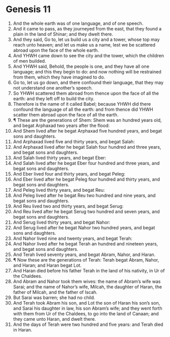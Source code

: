 ﻿# Genesis  11
1. And the whole earth was of one language, and of one speech. 
2. And it came to pass, as they journeyed from the east, that they found a plain in the land of Shinar; and they dwelt there. 
4. And they said, Go to, let us build us a city and a tower, whose top may reach unto heaven; and let us make us a name, lest we be scattered abroad upon the face of the whole earth. 
5. And YHWH came down to see the city and the tower, which the children of men builded. 
6. And YHWH said, Behold, the people is one, and they have all one language; and this they begin to do: and now nothing will be restrained from them, which they have imagined to do. 
7. Go to, let us go down, and there confound their language, that they may not understand one another’s speech. 
8. So YHWH scattered them abroad from thence upon the face of all the earth: and they left off to build the city. 
9. Therefore is the name of it called Babel; because YHWH did there confound the language of all the earth: and from thence did YHWH scatter them abroad upon the face of all the earth. 
10. ¶ These are the generations of Shem: Shem was an hundred years old, and begat Arphaxad two years after the flood: 
11. And Shem lived after he begat Arphaxad five hundred years, and begat sons and daughters. 
12. And Arphaxad lived five and thirty years, and begat Salah: 
13. And Arphaxad lived after he begat Salah four hundred and three years, and begat sons and daughters. 
14. And Salah lived thirty years, and begat Eber: 
15. And Salah lived after he begat Eber four hundred and three years, and begat sons and daughters. 
16. And Eber lived four and thirty years, and begat Peleg: 
17. And Eber lived after he begat Peleg four hundred and thirty years, and begat sons and daughters. 
18. And Peleg lived thirty years, and begat Reu: 
19. And Peleg lived after he begat Reu two hundred and nine years, and begat sons and daughters. 
20. And Reu lived two and thirty years, and begat Serug: 
21. And Reu lived after he begat Serug two hundred and seven years, and begat sons and daughters. 
22. And Serug lived thirty years, and begat Nahor: 
23. And Serug lived after he begat Nahor two hundred years, and begat sons and daughters. 
24. And Nahor lived nine and twenty years, and begat Terah: 
25. And Nahor lived after he begat Terah an hundred and nineteen years, and begat sons and daughters. 
26. And Terah lived seventy years, and begat Abram, Nahor, and Haran. 
27. ¶ Now these are the generations of Terah: Terah begat Abram, Nahor, and Haran; and Haran begat Lot. 
28. And Haran died before his father Terah in the land of his nativity, in Ur of the Chaldees. 
29. And Abram and Nahor took them wives: the name of Abram’s wife was Sarai; and the name of Nahor’s wife, Milcah, the daughter of Haran, the father of Milcah, and the father of Iscah. 
30. But Sarai was barren; she had no child. 
31. And Terah took Abram his son, and Lot the son of Haran his son’s son, and Sarai his daughter in law, his son Abram’s wife; and they went forth with them from Ur of the Chaldees, to go into the land of Canaan; and they came unto Haran, and dwelt there. 
32. And the days of Terah were two hundred and five years: and Terah died in Haran. 
